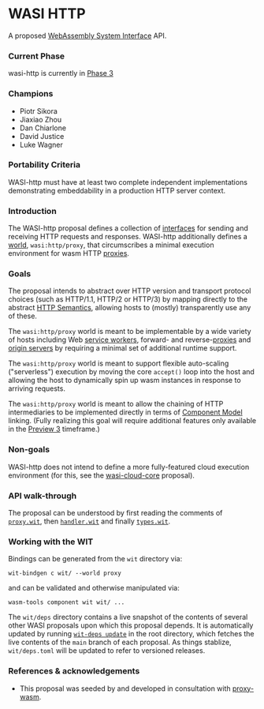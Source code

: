 # WASI HTTP

A proposed [WebAssembly System Interface](https://github.com/WebAssembly/WASI) API.

### Current Phase

wasi-http is currently in [Phase 3](https://github.com/WebAssembly/WASI/blob/main/Proposals.md#phase-3---implementation-phase-cg--wg)

### Champions

* Piotr Sikora
* Jiaxiao Zhou
* Dan Chiarlone
* David Justice
* Luke Wagner

### Portability Criteria

WASI-http must have at least two complete independent implementations
demonstrating embeddability in a production HTTP server context.

### Introduction

The WASI-http proposal defines a collection of [interfaces] for sending and
receiving HTTP requests and responses. WASI-http additionally defines a
[world], `wasi:http/proxy`, that circumscribes a minimal execution environment
for wasm HTTP [proxies].

[Interfaces]: https://github.com/WebAssembly/component-model/blob/main/design/mvp/WIT.md#wit-interfaces
[World]: https://github.com/WebAssembly/component-model/blob/main/design/mvp/WIT.md#wit-worlds
[Proxies]: https://httpwg.org/http-core/draft-ietf-httpbis-semantics-latest.html#intermediaries

### Goals

The proposal intends to abstract over HTTP version and transport protocol
choices (such as HTTP/1.1, HTTP/2 or HTTP/3) by mapping directly to the
abstract [HTTP Semantics], allowing hosts to (mostly) transparently use any of
these.

The `wasi:http/proxy` world is meant to be implementable by a wide variety of
hosts including Web [service workers], forward- and reverse-[proxies] and
[origin servers] by requiring a minimal set of additional runtime support.

The `wasi:http/proxy` world is meant to support flexible auto-scaling
("serverless") execution by moving the core `accept()` loop into the host and
allowing the host to dynamically spin up wasm instances in response to arriving
requests.

The `wasi:http/proxy` world is meant to allow the chaining of HTTP
intermediaries to be implemented directly in terms of [Component Model] linking.
(Fully realizing this goal will require additional features only available in
the [Preview 3] timeframe.)

[HTTP Semantics]: https://httpwg.org/http-core/draft-ietf-httpbis-semantics-latest.html
[Service Workers]: https://developer.mozilla.org/en-US/docs/Web/API/Service_Worker_API
[Origin Servers]: https://httpwg.org/http-core/draft-ietf-httpbis-semantics-latest.html#origin.server
[Component Model]: https://github.com/WebAssembly/component-model/
[Preview 3]: https://github.com/WebAssembly/WASI/blob/main/docs/WitInWasi.md#streams

### Non-goals

WASI-http does not intend to define a more fully-featured cloud execution
environment (for this, see the [wasi-cloud-core] proposal).

[wasi-cloud-core]: https://github.com/WebAssembly/wasi-cloud-core

### API walk-through

The proposal can be understood by first reading the comments of [`proxy.wit`],
then [`handler.wit`] and finally [`types.wit`].

[`proxy.wit`]: ./wit/proxy.wit
[`handler.wit`]: ./wit/handler.wit
[`types.wit`]: ./wit/types.wit

### Working with the WIT

Bindings can be generated from the `wit` directory via:
```
wit-bindgen c wit/ --world proxy
```
and can be validated and otherwise manipulated via:
```
wasm-tools component wit wit/ ...
```

The `wit/deps` directory contains a live snapshot of the contents of several
other WASI proposals upon which this proposal depends. It is automatically
updated by running [`wit-deps update`](https://crates.io/crates/wit-deps-cli)
in the root directory, which fetches the live contents of the `main` branch of
each proposal. As things stablize, `wit/deps.toml` will be updated to refer to
versioned releases.

### References & acknowledgements

* This proposal was seeded by and developed in consultation with
  [proxy-wasm](https://github.com/proxy-wasm/spec).

